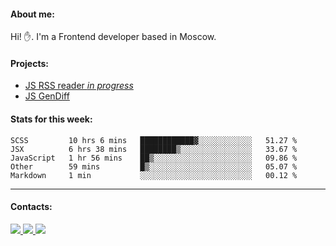 #### About me:
Hi! ✋.
I'm a Frontend developer based in Moscow.

#### Projects:
- [JS RSS reader *in progress*](https://github.com/GKoil/frontend-project-lvl3)
- [JS GenDiff](https://github.com/GKoil/GenDiff)

#### Stats for this week:
<!--START_SECTION:waka-->
```text
SCSS         10 hrs 6 mins   ████████████▓░░░░░░░░░░░░   51.27 % 
JSX          6 hrs 38 mins   ████████▒░░░░░░░░░░░░░░░░   33.67 % 
JavaScript   1 hr 56 mins    ██▒░░░░░░░░░░░░░░░░░░░░░░   09.86 % 
Other        59 mins         █▒░░░░░░░░░░░░░░░░░░░░░░░   05.07 % 
Markdown     1 min           ░░░░░░░░░░░░░░░░░░░░░░░░░   00.12 % 
```
<!--END_SECTION:waka-->
---
#### Contacts:

<a target='_blank' title='LinkedIn' href="https://www.linkedin.com/in/gkoil/">
  <img src="https://img.shields.io/badge/LinkedIn-0077B5?style=for-the-badge&logo=linkedin&logoColor=white" />
</a>
<a target='_blank' title='Telegram' href="https://t.me/gkoil">
  <img src="https://img.shields.io/badge/Telegram-2CA5E0?style=for-the-badge&logo=telegram&logoColor=white" />
</a>
<a target='_blank' title='Gmail' href="mailto: gk.grigorev@gmail.com">
  <img src="https://img.shields.io/badge/Gmail-D14836?style=for-the-badge&logo=gmail&logoColor=white" />
</a>


